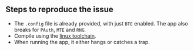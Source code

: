 ## Steps to reproduce the issue

* The `.config` file is already provided, with just `BTE` enabled.
  The app also breaks for `PAuth`, `MTE` and `RNG`.
* Compile using the [linux toolchain](https://developer.arm.com/downloads/-/gnu-a).
* When running the app, it either hangs or catches a trap.

